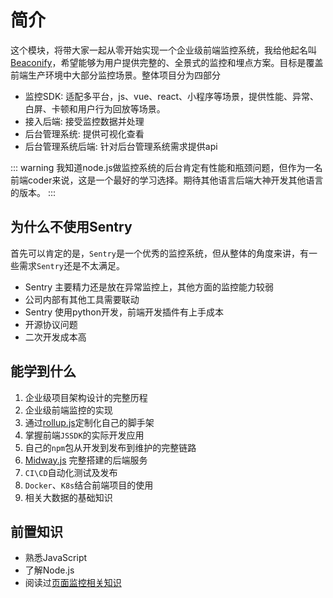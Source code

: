 # 简介

这个模块，将带大家一起从零开始实现一个企业级前端监控系统，我给他起名叫 [Beaconify](https://github.com/CrayonPig/beaconify)，希望能够为用户提供完整的、全景式的监控和埋点方案。目标是覆盖前端生产环境中大部分监控场景。整体项目分为四部分

- 监控SDK: 适配多平台，js、vue、react、小程序等场景，提供性能、异常、白屏、卡顿和用户行为回放等场景。
- 接入后端: 接受监控数据并处理
- 后台管理系统: 提供可视化查看
- 后台管理系统后端: 针对后台管理系统需求提供api

::: warning
  我知道node.js做监控系统的后台肯定有性能和瓶颈问题，但作为一名前端coder来说，这是一个最好的学习选择。期待其他语言后端大神开发其他语言的版本。
:::

## 为什么不使用Sentry

首先可以肯定的是，`Sentry`是一个优秀的监控系统，但从整体的角度来讲，有一些需求`Sentry`还是不太满足。

- Sentry 主要精力还是放在异常监控上，其他方面的监控能力较弱
- 公司内部有其他工具需要联动
- Sentry 使用python开发，前端开发插件有上手成本
- 开源协议问题
- 二次开发成本高

## 能学到什么

1. 企业级项目架构设计的完整历程
2. 企业级前端监控的实现
3. 通过[rollup.js](https://rollupjs.org/)定制化自己的脚手架
4. 掌握前端`JSSDK`的实际开发应用
5. 自己的`npm`包从开发到发布到维护的完整链路
6. [Midway.js](https://www.midwayjs.org/) 完整搭建的后端服务
7. `CI\CD`自动化测试及发布
8. `Docker`、`K8s`结合前端项目的使用
9. 相关大数据的基础知识

## 前置知识

- 熟悉JavaScript
- 了解Node.js
- 阅读过[页面监控相关知识](../project/monitor/performance.md)